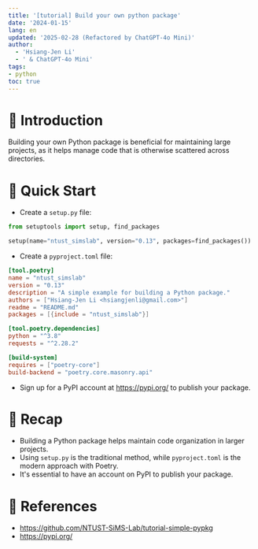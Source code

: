 ```yaml
---
title: '[tutorial] Build your own python package'
date: '2024-01-15'
lang: en
updated: '2025-02-28 (Refactored by ChatGPT-4o Mini)'
author:
  - 'Hsiang-Jen Li'
  - ' & ChatGPT-4o Mini'
tags:
- python
toc: true
---
```


# 📌 Introduction
Building your own Python package is beneficial for maintaining large projects, as it helps manage code that is otherwise scattered across directories.
<!-- more -->

# 🚀 Quick Start
- Create a `setup.py` file:
```python
from setuptools import setup, find_packages

setup(name="ntust_simslab", version="0.13", packages=find_packages())
```
- Create a `pyproject.toml` file:
```toml
[tool.poetry]
name = "ntust_simslab"
version = "0.13"
description = "A simple example for building a Python package."
authors = ["Hsiang-Jen Li <hsiangjenli@gmail.com>"]
readme = "README.md"
packages = [{include = "ntust_simslab"}]

[tool.poetry.dependencies]
python = "^3.8"
requests = "^2.28.2"

[build-system]
requires = ["poetry-core"]
build-backend = "poetry.core.masonry.api"
```
- Sign up for a PyPI account at https://pypi.org/ to publish your package.

# 🔁 Recap
- Building a Python package helps maintain code organization in larger projects.
- Using `setup.py` is the traditional method, while `pyproject.toml` is the modern approach with Poetry.
- It's essential to have an account on PyPI to publish your package.

# 🔗 References
- https://github.com/NTUST-SiMS-Lab/tutorial-simple-pypkg
- https://pypi.org/
